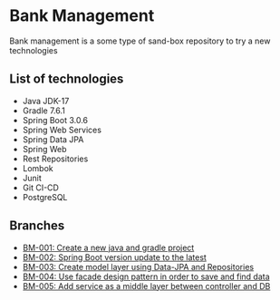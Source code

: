 # Bank Management

Bank management is a some type of sand-box repository to try a new technologies

## List of technologies

* Java JDK-17
* Gradle 7.6.1
* Spring Boot 3.0.6
* Spring Web Services
* Spring Data JPA
* Spring Web
* Rest Repositories
* Lombok
* Junit
* Git CI-CD
* PostgreSQL



## Branches

* [BM-001: Create a new java and gradle project](https://github.com/meirlustig1983/bank-management/pull/1)
* [BM-002: Spring Boot version update to the latest](https://github.com/meirlustig1983/bank-management/pull/2)
* [BM-003: Create model layer using Data-JPA and Repositories](https://github.com/meirlustig1983/bank-management/pull/3)
* [BM-004: Use facade design pattern in order to save and find data](https://github.com/meirlustig1983/bank-management/pull/4)
* [BM-005: Add service as a middle layer between controller and DB](https://github.com/meirlustig1983/bank-management/pull/5)
 